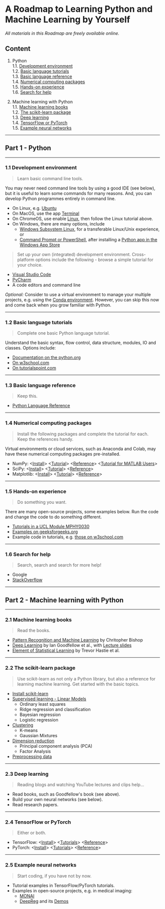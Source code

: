# A Roadmap to Learning Python and Machine Learning by Yourself

_All materials in this Roadmap are freely available online._

## Content
1. Python  
    1.1. [Development environment](#development-environment)  
    1.2. [Basic language tutorials](#basic-language-tutorials)   
    1.3. [Basic language reference](#basic-language-reference)   
    1.4. [Numerical computing packages](#numerical-computing-packages)  
    1.5. [Hands-on experience](#hands-on-experience)  
    1.6. [Search for help](#search-for-help)  

2. Machine learning with Python  
    1.1. [Machine learning books](#machine-learning-books)  
    1.2. [The scikit-learn package](#the-scikit-learn-package)  
    1.3. [Deep learning](#deep-learning)  
    1.4. [TensorFlow or PyTorch](#tensorflow-or-pytorch)  
    1.5. [Example neural networks](#example-neural-networks)  


________
## Part 1 - Python

------------------
### <a name="development-environment"></a>1.1 Development environment  

> Learn basic command line tools.  

You may never need command line tools by using a good IDE (see below), but it is useful to learn some commands for many reasons. And, you can develop Python programmes entirely in command line.  
* On Linux, e.g. [Ubuntu](https://ubuntu.com/tutorials/command-line-for-beginners#1-overview)
* On MacOS, use the app [Terminal](https://support.apple.com/en-gb/guide/terminal/welcome/mac)
* On ChromeOS, use enable [Linux](https://support.google.com/chromebook/answer/9145439), then follow the Linux tutorial above.
* On Windows, there are many options, include 
  * [Windows Subsystem Linux](https://docs.microsoft.com/en-us/windows/wsl/), for a transferable Linux/Unix experience, or 
  * [Command Prompt or PowerShell](https://docs.microsoft.com/en-us/windows-server/administration/windows-commands/windows-commands), after installing a [Python app in the Windows App Store](https://www.microsoft.com/en-gb/search/shop/apps?q=Python)

> Set up your own (integrated) development environment. Cross-platform options include the following - browse a simple tutorial for your choice.  
* [Visual Studio Code](https://code.visualstudio.com/docs/languages/python)
* [PyCharm](https://www.jetbrains.com/pycharm/)
* A code editors and command line  

_Optional:_ Consider to use a virtual environment to manage your multiple projects, e.g. using the [Conda environment](https://docs.conda.io/en/latest/). However, you can skip this now and come back when you grow familiar with Python.  


------------------
### <a name="basic-language-tutorials"></a>1.2 Basic language tutorials
> Complete one basic Python language tutorial.  

Understand the basic syntax, flow control, data structure, modules, IO and classes. Options include:
* [Documentation on the python.org](https://docs.python.org/3/tutorial/)
* [On w3school.com](https://www.w3schools.com/python/)
* [On tutorialspoint.com](https://www.tutorialspoint.com/python/index.htm)

------------------
### <a name="basic-language-reference"></a>1.3 Basic language reference
> Keep this.  
* [Python Language Reference](https://docs.python.org/3/reference/)


------------------
### <a name="numerical-computing-packages"></a>1.4 Numerical computing packages
> Install the following packages and complete the tutorial for each. Keep the references handy.

Virtual environments or cloud services, such as Anaconda and Colab, may have these numerical computing packages pre-installed.  

* NumPy: <[Install](https://numpy.org/install/)> <[Tutorial](https://numpy.org/devdocs/user/quickstart.html)> <[Reference](https://numpy.org/devdocs/reference/index.html#reference)> <[Tutorial for MATLAB Users](https://numpy.org/doc/stable/user/numpy-for-matlab-users.html)>
* SciPy: <[Install](https://www.scipy.org/install.html)> <[Tutorial](https://docs.scipy.org/doc/scipy/reference/tutorial/index.html)> <[Reference](https://docs.scipy.org/doc/scipy/reference/api.html)>
* Matplotlib: <[Install](https://matplotlib.org/users/installing.html)> <[Tutorial](https://matplotlib.org/tutorials/)> <[Reference](https://matplotlib.org/3.3.2/api/index.html)>

------------------
### <a name="hands-on-experience"></a>1.5 Hands-on experience
> Do something you want.

There are many open-source projects, some examples below. Run the code and change the code to do something different. 
* [Tutorials in a UCL Module MPHY0030](https://weisslab.cs.ucl.ac.uk/YipengHu/mphy0030/-/tree/main/tutorials)
* [Examples on geeksforgeeks.org](https://www.geeksforgeeks.org/python-programming-examples/)
* Example code in tutorials, e.g. [those on w3school.com](https://www.w3schools.com/python/python_examples.asp) 


------------------
### <a name="search-for-help"></a>1.6 Search for help
> Search, search and search for more help!
* Google
* [StackOverflow](https://stackoverflow.com/)



________
## Part 2 - Machine learning with Python  

------------------
### <a name="machine-learning-books"></a>2.1 Machine learning books
> Read the books.  

* [Pattern Recognition and Machine Learning](http://users.isr.ist.utl.pt/~wurmd/Livros/school/Bishop%20-%20Pattern%20Recognition%20And%20Machine%20Learning%20-%20Springer%20%202006.pdf) by Chritopher Bishop
* [Deep Learning](https://www.deeplearningbook.org/) by Ian Goodfellow et al., with [Lecture slides](https://www.deeplearningbook.org/lecture_slides.html)
* [Element of Statistical Learning](https://web.stanford.edu/~hastie/Papers/ESLII.pdf) by Trevor Hastie et al.

------------------
### <a name="the-scikit-learn-package"></a>2.2 The scikit-learn package
> Use scikit-learn as not only a Python library, but also a reference for learning machine learning. Get started with the basic topics. 

* [Install scikit-learn](https://scikit-learn.org/stable/install.html)
* [Supervised learning - Linear Models](https://scikit-learn.org/stable/modules/linear_model.html)
  * Ordinary least squares
  * Ridge regression and classification
  * Bayesian regression
  * Logistic regression
* [Clustering](https://scikit-learn.org/stable/modules/clustering.html#clustering)
  * K-means
  * Gaussian Mixtures
* [Dimension reduction](https://scikit-learn.org/stable/modules/decomposition.html#decompositions)
  * Principal component analysis (PCA)
  * Factor Analysis
* [Preprocessing data](https://scikit-learn.org/stable/modules/preprocessing.html#preprocessing)  


------------------
### <a name="deep-learning"></a>2.3 Deep learning  
> Reading blogs and watching YouTube lectures and clips help...

* Read books, such as Goodfellow's book (see above).
* Build your own neural networks (see below).
* Read research papers.

------------------
### <a name="tensorflow-or-pytorch"></a>2.4 TensorFlow or PyTorch
> Either or both.  
* TensorFlow: <[Install](https://www.tensorflow.org/install)> <[Tutorials](https://www.tensorflow.org/tutorials)> <[Reference](https://www.tensorflow.org/api_docs/python/tf)>  
* PyTorch: <[Install](https://pytorch.org/get-started/locally/)> <[Tutorials](https://pytorch.org/tutorials/)> <[Reference](https://pytorch.org/docs/stable/index.html)>  


------------------
### <a name="example-neural-networks"></a>2.5 Example neural networks
> Start coding, if you have not by now.

* Tutorial examples in TensorFlow/PyTorch tutorials.
* Examples in open-source projects, e.g. in medical imaging:
    * [MONAI](https://monai.io/start.html)
    * [DeepReg](https://deepreg.readthedocs.io/en/latest/) and its [Demos](https://deepreg.readthedocs.io/en/latest/demo/introduction.html)
